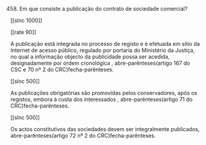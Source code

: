 458.  Em  que consiste a publicação do contrato  de sociedade comercial?

[[slnc 1000]]

[[rate 90]]


A  publicação  está  integrada  no  processo  de  registo  e  é  efetuada  em  sítio  da Internet  de  acesso  público,  regulado  por  portaria  do  Ministério  da  Justiça, no  qual  a  informação  objecto  da  publicidade  possa  ser  acedida,  designadamente  por ordem  cronológica , abre-parênteses(artigo 167 do CSC e 70 nº 2 do CRC)fecha-parênteses.

[[slnc 500]]

As  publicações  obrigatórias  são  promovidas  pelos  conservadores,  após  os  registos, embora  à custa dos interessados , abre-parênteses(artigo 71 do CRC)fecha-parênteses.

[[slnc 500]]

Os  actos  constitutivos  das  sociedades  devem  ser  integralmente  publicados, abre-parênteses(artigo 72 nº 2 do CRC)fecha-parênteses.
